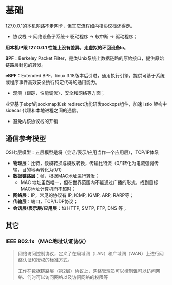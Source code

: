# 基础

127.0.0.1的本机网路不走网卡，但其它流程如内核协议栈还得走。

- 协议栈 -> 网络设备子系统-> 驱动程序 -> 软中断 -> 驱动程序；

**用本机IP跟 127.0.0.1 性能上没有差异，走虚拟的环回设备lo**。



**BPF**：Berkeley Packet Filter，是类Unix系统上数据链路的原始接口，提供原始链路层封包的转发。

**eBPF**：Extended BPF，linux 3.18版本后引进，通用执行引擎，提供可基于系统或程序事件高效安全执行特定代码的通用能力。

- 观测（跟踪，性能调优）、安全和网络等方面；



业界基于ebpf的sockmap和sk redirect功能研发sockops组件，加速 istio 架构中 sidecar 代理和本地进程之间的通信。

- 避免内核协议栈的开销





## 通信参考模型

OSI七层模型：五层模型是将（会话/表示/应用当作一个应用层），TCP/IP体系

- **物理层**：比特，数模转换与模数转换，传输比特流（0/1转化为电流强弱传输，目的地再转化为0/1）
- **数据链路层**：帧，根据MAC地址进行转发；
  - MAC 地址虽然唯一，但在世界范围内不能通过广播的形式，找到目标MAC地址计算机而不超时；
- **网络层**：IP，常见的协议有 IP, ICMP, IGMP, ARP, RARP等；
- **传输层**：端口，TCP/UDP协议；
- **会话层/表示层/应用层**：如 HTTP, SMTP, FTP, DNS 等；



## 其它

### IEEE 802.1x（MAC地址认证协议）

> 网络访问控制协议，定义了在局域网（LAN）和广域网（WAN）上进行网络认证和授权的标准方式。
>
> 工作在数据链路层（第2层）协议上，网络管理员可以控制谁可以访问网络、何时可以访问网络以及访问网络的权限等
